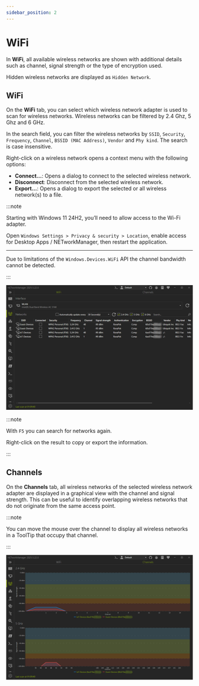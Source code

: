 ```yaml
---
sidebar_position: 2
---
```


# WiFi

In **WiFi**, all available wireless networks are shown with additional details such as channel, signal strength or the type of encryption used.

Hidden wireless networks are displayed as `Hidden Network`.

## WiFi

On the **WiFi** tab, you can select which wireless network adapter is used to scan for wireless networks. Wireless networks can be filtered by 2.4 Ghz, 5 Ghz and 6 GHz.

In the search field, you can filter the wireless networks by `SSID`, `Security`, `Frequency`, `Channel`, `BSSID (MAC Address)`, `Vendor` and `Phy kind`. The search is case insensitive.

Right-click on a wireless network opens a context menu with the following options:

- **Connect...**: Opens a dialog to connect to the selected wireless network.
- **Disconnect**: Disconnect from the selected wireless network.
- **Export...**: Opens a dialog to export the selected or all wireless network(s) to a file.

:::note

Starting with Windows 11 24H2, you’ll need to allow access to the Wi-Fi adapter.

Open `Windows Settings > Privacy & security > Location`, enable access for Desktop Apps / NETworkManager, then restart the application.

---

Due to limitations of the `Windows.Devices.WiFi` API the channel bandwidth cannot be detected.

:::

![WiFi](../img/wifi.png)

:::note

With `F5` you can search for networks again.

Right-click on the result to copy or export the information.

:::

## Channels

On the **Channels** tab, all wireless networks of the selected wireless network adapter are displayed in a graphical view with the channel and signal strength. This can be useful to identify overlapping wireless networks that do not originate from the same access point.

:::note

You can move the mouse over the channel to display all wireless networks in a ToolTip that occupy that channel.

:::

![WiFi - Channel](../img/wifi--channel.png)
